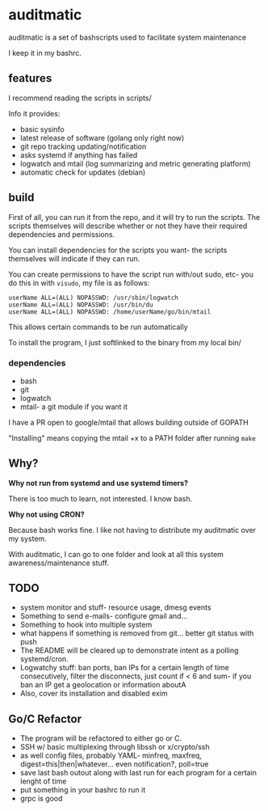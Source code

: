 # auditmatic
auditmatic is a set of bashscripts used to facilitate system maintenance

I keep it in my bashrc.

## features

I recommend reading the scripts in scripts/

Info it provides:

* basic sysinfo
* latest release of software (golang only right now)
* git repo tracking updating/notification
* asks systemd if anything has failed
* logwatch and mtail (log summarizing and metric generating platform)
* automatic check for updates (debian)

## build

First of all, you can run it from the repo, and it will try to run the scripts. The scripts themselves will describe whether or not they have their required dependencies and permissions.

You can install dependencies for the scripts you want- the scripts themselves will indicate if they can run.

You can create permissions to have the script run with/out sudo, etc- you do this in with `visudo`, my file is as follows:    
  
  

```
userName ALL=(ALL) NOPASSWD: /usr/sbin/logwatch
userName ALL=(ALL) NOPASSWD: /usr/bin/du
userName ALL=(ALL) NOPASSWD: /home/userName/go/bin/mtail
```

This allows certain commands to be run automatically


To install the program, I just softlinked to the binary from my local bin/

### dependencies

* bash
* git
* logwatch
* mtail- a git module if you want it

I have a PR open to google/mtail that allows building outside of GOPATH

"Installing" means copying the mtail +x to a PATH folder after running `make`

## Why?

**Why not run from systemd and use systemd timers?**

There is too much to learn, not interested. I know bash.

**Why not using CRON?**

Because bash works fine. I like not having to distribute my auditmatic over my system.

With auditmatic, I can go to one folder and look at all this system awareness/maintenance stuff.

## TODO

* system monitor and stuff- resource usage, dmesg events
* Something to send e-mails- configure gmail and...
* Something to hook into multiple system
* what happens if something is removed from git... better git status with push
* The README will be cleared up to demonstrate intent as a polling systemd/cron.
* Logwatchy stuff: ban ports, ban IPs for a certain length of time consecutively, filter the disconnects, just count if < 6 and sum- if you ban an IP get a geolocation or information aboutA
* Also, cover its installation and disabled exim


## Go/C Refactor

* The program will be refactored to either go or C. 
* SSH w/ basic multiplexing through libssh or x/crypto/ssh
* as well config files, probably YAML- minfreq, maxfreq, digest=this|then|whatever... even notification?, poll=true
* save last bash outout along with last run for each program for a certain lenght of time
* put something in your bashrc to run it
* grpc is good
